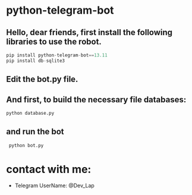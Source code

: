 # python-telegram-bot
 

## Hello, dear friends, first install the following libraries to use the robot.
```python
pip install python-telegram-bot==13.11 
pip install db-sqlite3
```
## Edit the bot.py file.

## And first, to build the necessary file databases:
```python
python database.py
```
## and run the bot
```python
 python bot.py
```

# contact with me: 
- Telegram UserName: @Dev_Lap
